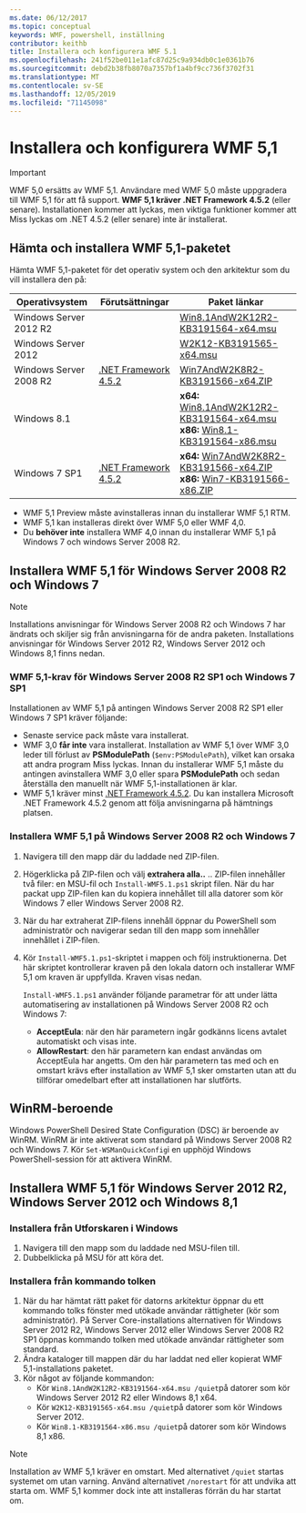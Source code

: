 ```yaml
---
ms.date: 06/12/2017
ms.topic: conceptual
keywords: WMF, powershell, inställning
contributor: keithb
title: Installera och konfigurera WMF 5.1
ms.openlocfilehash: 241f52be011e1afc87d25c9a934db0c1e0361b76
ms.sourcegitcommit: debd2b38fb8070a7357bf1a4bf9cc736f3702f31
ms.translationtype: MT
ms.contentlocale: sv-SE
ms.lasthandoff: 12/05/2019
ms.locfileid: "71145098"
---
```

# <a name="install-and-configure-wmf-51"></a>Installera och konfigurera WMF 5,1

> [!IMPORTANT]
> WMF 5,0 ersätts av WMF 5,1. Användare med WMF 5,0 måste uppgradera till WMF 5,1 för att få support.
> **WMF 5,1 kräver .NET Framework 4.5.2** (eller senare). Installationen kommer att lyckas, men viktiga funktioner kommer att Miss lyckas om .NET 4.5.2 (eller senare) inte är installerat.

## <a name="download-and-install-the-wmf-51-package"></a>Hämta och installera WMF 5,1-paketet

Hämta WMF 5,1-paketet för det operativ system och den arkitektur som du vill installera den på:

| Operativsystem       | Förutsättningar           | Paket länkar                          |
|------------------------|-------------------------|----------------------------------------|
| Windows Server 2012 R2 |                         | [Win8.1AndW2K12R2-KB3191564-x64.msu][] |
| Windows Server 2012    |                         | [W2K12-KB3191565-x64.msu][]            |
| Windows Server 2008 R2 | [.NET Framework 4.5.2][]| [Win7AndW2K8R2-KB3191566-x64.ZIP][]    |
| Windows 8.1            |                         | **x64:** [Win8.1AndW2K12R2-KB3191564-x64.msu][]</br>**x86:** [Win8.1-KB3191564-x86.msu][] |
| Windows 7 SP1          | [.NET Framework 4.5.2][]| **x64:** [Win7AndW2K8R2-KB3191566-x64.ZIP][]</br>**x86:** [Win7-KB3191566-x86.ZIP][] |

[.NET Framework 4.5.2]: https://www.microsoft.com/download/details.aspx?id=42642
[W2K12-KB3191565-x64.msu]: https://go.microsoft.com/fwlink/?linkid=839513
[Win7-KB3191566-x86.ZIP]: https://go.microsoft.com/fwlink/?linkid=839522
[Win7AndW2K8R2-KB3191566-x64.ZIP]: https://go.microsoft.com/fwlink/?linkid=839523
[Win8.1-KB3191564-x86.msu]: https://go.microsoft.com/fwlink/?linkid=839521
[Win8.1AndW2K12R2-KB3191564-x64.msu]: https://go.microsoft.com/fwlink/?linkid=839516

- WMF 5,1 Preview måste avinstalleras innan du installerar WMF 5,1 RTM.
- WMF 5,1 kan installeras direkt över WMF 5,0 eller WMF 4,0.
- Du **behöver inte** installera WMF 4,0 innan du installerar WMF 5,1 på Windows 7 och windows Server 2008 R2.

## <a name="install-wmf-51-for-windows-server-2008-r2-and-windows-7"></a>Installera WMF 5,1 för Windows Server 2008 R2 och Windows 7

> [!NOTE]
> Installations anvisningar för Windows Server 2008 R2 och Windows 7 har ändrats och skiljer sig från anvisningarna för de andra paketen. Installations anvisningar för Windows Server 2012 R2, Windows Server 2012 och Windows 8,1 finns nedan.

### <a name="wmf-51-prerequisites-for-windows-server-2008-r2-sp1-and-windows-7-sp1"></a>WMF 5,1-krav för Windows Server 2008 R2 SP1 och Windows 7 SP1

Installationen av WMF 5,1 på antingen Windows Server 2008 R2 SP1 eller Windows 7 SP1 kräver följande:

- Senaste service pack måste vara installerat.
- WMF 3,0 **får inte** vara installerat. Installation av WMF 5,1 över WMF 3,0 leder till förlust av **PSModulePath** (`$env:PSModulePath`), vilket kan orsaka att andra program Miss lyckas. Innan du installerar WMF 5,1 måste du antingen avinstallera WMF 3,0 eller spara **PSModulePath** och sedan återställa den manuellt när WMF 5,1-installationen är klar.
- WMF 5,1 kräver minst [.NET Framework 4.5.2](https://www.microsoft.com/download/details.aspx?id=42642).
  Du kan installera Microsoft .NET Framework 4.5.2 genom att följa anvisningarna på hämtnings platsen.

### <a name="installing-wmf-51-on-windows-server-2008-r2-and-windows-7"></a>Installera WMF 5,1 på Windows Server 2008 R2 och Windows 7

1. Navigera till den mapp där du laddade ned ZIP-filen.

2. Högerklicka på ZIP-filen och välj **extrahera alla..** .. ZIP-filen innehåller två filer: en MSU-fil och `Install-WMF5.1.ps1` skript filen. När du har packat upp ZIP-filen kan du kopiera innehållet till alla datorer som kör Windows 7 eller Windows Server 2008 R2.

3. När du har extraherat ZIP-filens innehåll öppnar du PowerShell som administratör och navigerar sedan till den mapp som innehåller innehållet i ZIP-filen.

4. Kör `Install-WMF5.1.ps1`-skriptet i mappen och följ instruktionerna. Det här skriptet kontrollerar kraven på den lokala datorn och installerar WMF 5,1 om kraven är uppfyllda. Kraven visas nedan.

   `Install-WMF5.1.ps1` använder följande parametrar för att under lätta automatisering av installationen på Windows Server 2008 R2 och Windows 7:

   - **AcceptEula**: när den här parametern ingår godkänns licens avtalet automatiskt och visas inte.
   - **AllowRestart**: den här parametern kan endast användas om AcceptEula har angetts. Om den här parametern tas med och en omstart krävs efter installation av WMF 5,1 sker omstarten utan att du tillförar omedelbart efter att installationen har slutförts.

## <a name="winrm-dependency"></a>WinRM-beroende

Windows PowerShell Desired State Configuration (DSC) är beroende av WinRM. WinRM är inte aktiverat som standard på Windows Server 2008 R2 och Windows 7. Kör `Set-WSManQuickConfig`i en upphöjd Windows PowerShell-session för att aktivera WinRM.

## <a name="install-wmf-51-for-windows-server-2012-r2-windows-server-2012-and-windows-81"></a>Installera WMF 5,1 för Windows Server 2012 R2, Windows Server 2012 och Windows 8,1

### <a name="install-from-windows-file-explorer"></a>Installera från Utforskaren i Windows

1. Navigera till den mapp som du laddade ned MSU-filen till.
2. Dubbelklicka på MSU för att köra det.

### <a name="installing-from-the-command-prompt"></a>Installera från kommando tolken

1. När du har hämtat rätt paket för datorns arkitektur öppnar du ett kommando tolks fönster med utökade användar rättigheter (kör som administratör). På Server Core-installations alternativen för Windows Server 2012 R2, Windows Server 2012 eller Windows Server 2008 R2 SP1 öppnas kommando tolken med utökade användar rättigheter som standard.
2. Ändra kataloger till mappen där du har laddat ned eller kopierat WMF 5,1-installations paketet.
3. Kör något av följande kommandon:
   - Kör `Win8.1AndW2K12R2-KB3191564-x64.msu /quiet`på datorer som kör Windows Server 2012 R2 eller Windows 8,1 x64.
   - Kör `W2K12-KB3191565-x64.msu /quiet`på datorer som kör Windows Server 2012.
   - Kör `Win8.1-KB3191564-x86.msu /quiet`på datorer som kör Windows 8,1 x86.

> [!NOTE]
> Installation av WMF 5,1 kräver en omstart. Med alternativet `/quiet` startas systemet om utan varning. Använd alternativet `/norestart` för att undvika att starta om. WMF 5,1 kommer dock inte att installeras förrän du har startat om.
